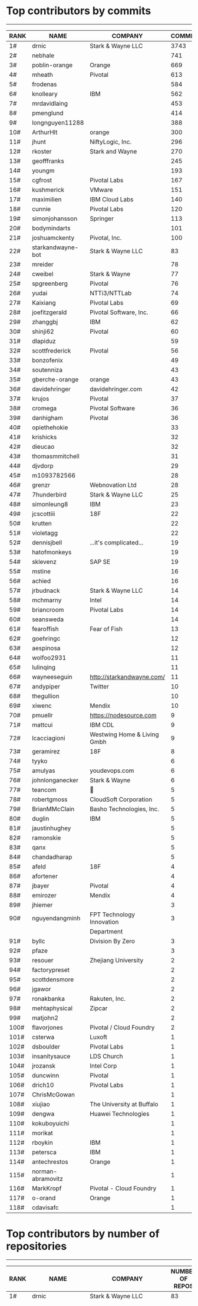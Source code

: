 # Top contributors by commits
-----------------------------

| RANK |       NAME        |            COMPANY             | COMMITS |
|------|-------------------|--------------------------------|---------|
| 1#   | drnic             | Stark & Wayne LLC              |    3743 |
| 2#   | nebhale           |                                |     741 |
| 3#   | poblin-orange     | Orange                         |     669 |
| 4#   | mheath            | Pivotal                        |     613 |
| 5#   | frodenas          |                                |     584 |
| 6#   | knolleary         | IBM                            |     562 |
| 7#   | mrdavidlaing      |                                |     453 |
| 8#   | pmenglund         |                                |     414 |
| 9#   | longnguyen11288   |                                |     388 |
| 10#  | ArthurHlt         | orange                         |     300 |
| 11#  | jhunt             | NiftyLogic, Inc.               |     296 |
| 12#  | rkoster           | Stark and Wayne                |     270 |
| 13#  | geofffranks       |                                |     245 |
| 14#  | youngm            |                                |     193 |
| 15#  | cgfrost           | Pivotal Labs                   |     167 |
| 16#  | kushmerick        | VMware                         |     151 |
| 17#  | maximilien        | IBM Cloud Labs                 |     140 |
| 18#  | cunnie            | Pivotal Labs                   |     120 |
| 19#  | simonjohansson    | Springer                       |     113 |
| 20#  | bodymindarts      |                                |     101 |
| 21#  | joshuamckenty     | Pivotal, Inc.                  |     100 |
| 22#  | starkandwayne-bot | Stark & Wayne LLC              |      83 |
| 23#  | mreider           |                                |      78 |
| 24#  | cweibel           | Stark & Wayne                  |      77 |
| 25#  | spgreenberg       | Pivotal                        |      76 |
| 26#  | yudai             | NTTi3/NTTLab                   |      74 |
| 27#  | Kaixiang          | Pivotal Labs                   |      69 |
| 28#  | joefitzgerald     | Pivotal Software, Inc.         |      66 |
| 29#  | zhanggbj          | IBM                            |      62 |
| 30#  | shinji62          | Pivotal                        |      60 |
| 31#  | dlapiduz          |                                |      59 |
| 32#  | scottfrederick    | Pivotal                        |      56 |
| 33#  | bonzofenix        |                                |      49 |
| 34#  | soutenniza        |                                |      43 |
| 35#  | gberche-orange    | orange                         |      43 |
| 36#  | davidehringer     | davidehringer.com              |      42 |
| 37#  | krujos            | Pivotal                        |      37 |
| 38#  | cromega           | Pivotal Software               |      36 |
| 39#  | danhigham         | Pivotal                        |      36 |
| 40#  | opiethehokie      |                                |      33 |
| 41#  | krishicks         |                                |      32 |
| 42#  | dieucao           |                                |      32 |
| 43#  | thomasmmitchell   |                                |      31 |
| 44#  | djvdorp           |                                |      29 |
| 45#  | m1093782566       |                                |      28 |
| 46#  | grenzr            | Webnovation Ltd                |      28 |
| 47#  | 7hunderbird       | Stark & Wayne LLC              |      25 |
| 48#  | simonleung8       | IBM                            |      23 |
| 49#  | jcscottiii        | 18F                            |      22 |
| 50#  | krutten           |                                |      22 |
| 51#  | violetagg         |                                |      22 |
| 52#  | dennisjbell       | ...it's complicated...         |      19 |
| 53#  | hatofmonkeys      |                                |      19 |
| 54#  | sklevenz          | SAP SE                         |      19 |
| 55#  | mstine            |                                |      16 |
| 56#  | achied            |                                |      16 |
| 57#  | jrbudnack         | Stark & Wayne LLC              |      14 |
| 58#  | mchmarny          | Intel                          |      14 |
| 59#  | briancroom        | Pivotal Labs                   |      14 |
| 60#  | seansweda         |                                |      14 |
| 61#  | fearoffish        | Fear of Fish                   |      13 |
| 62#  | goehringc         |                                |      12 |
| 63#  | aespinosa         |                                |      12 |
| 64#  | wolfoo2931        |                                |      11 |
| 65#  | lulinqing         |                                |      11 |
| 66#  | wayneeseguin      | http://starkandwayne.com/      |      11 |
| 67#  | andypiper         | Twitter                        |      10 |
| 68#  | thegullion        |                                |      10 |
| 69#  | xiwenc            | Mendix                         |      10 |
| 70#  | pmuellr           | https://nodesource.com         |       9 |
| 71#  | mattcui           | IBM CDL                        |       9 |
| 72#  | lcacciagioni      | Westwing Home & Living Gmbh    |       9 |
| 73#  | geramirez         | 18F                            |       8 |
| 74#  | tyyko             |                                |       6 |
| 75#  | amulyas           | youdevops.com                  |       6 |
| 76#  | johnlonganecker   | Stark & Wayne                  |       6 |
| 77#  | teancom           |                               |       5 |
| 78#  | robertgmoss       | CloudSoft Corporation          |       5 |
| 79#  | BrianMMcClain     | Basho Technologies, Inc.       |       5 |
| 80#  | duglin            | IBM                            |       5 |
| 81#  | jaustinhughey     |                                |       5 |
| 82#  | ramonskie         |                                |       5 |
| 83#  | qanx              |                                |       5 |
| 84#  | chandadharap      |                                |       5 |
| 85#  | afeld             | 18F                            |       4 |
| 86#  | afortener         |                                |       4 |
| 87#  | jbayer            | Pivotal                        |       4 |
| 88#  | emirozer          | Mendix                         |       4 |
| 89#  | jhiemer           |                                |       3 |
| 90#  | nguyendangminh    | FPT Technology Innovation      |       3 |
|      |                   | Department                     |         |
| 91#  | byllc             | Division By Zero               |       3 |
| 92#  | pfaze             |                                |       3 |
| 93#  | resouer           | Zhejiang University            |       2 |
| 94#  | factorypreset     |                                |       2 |
| 95#  | scottdensmore     |                                |       2 |
| 96#  | jgawor            |                                |       2 |
| 97#  | ronakbanka        | Rakuten, Inc.                  |       2 |
| 98#  | mehtaphysical     | Zipcar                         |       2 |
| 99#  | matjohn2          |                                |       2 |
| 100# | flavorjones       | Pivotal / Cloud Foundry        |       2 |
| 101# | csterwa           | Luxoft                         |       1 |
| 102# | dsboulder         | Pivotal Labs                   |       1 |
| 103# | insanitysauce     | LDS Church                     |       1 |
| 104# | jrozansk          | Intel Corp                     |       1 |
| 105# | duncwinn          | Pivotal                        |       1 |
| 106# | drich10           | Pivotal Labs                   |       1 |
| 107# | ChrisMcGowan      |                                |       1 |
| 108# | xiujiao           | The University at Buffalo      |       1 |
| 109# | dengwa            | Huawei Technologies            |       1 |
| 110# | kokuboyuichi      |                                |       1 |
| 111# | morikat           |                                |       1 |
| 112# | rboykin           | IBM                            |       1 |
| 113# | petersca          | IBM                            |       1 |
| 114# | antechrestos      | Orange                         |       1 |
| 115# | norman-abramovitz |                                |       1 |
| 116# | MarkKropf         | Pivotal - Cloud Foundry        |       1 |
| 117# | o-orand           | Orange                         |       1 |
| 118# | cdavisafc         |                                |       1 |


# Top contributors by number of repositories
--------------------------------------------

| RANK |       NAME        |            COMPANY             | NUMBER OF REPOS |               REPOS NAMES               |
|------|-------------------|--------------------------------|-----------------|-----------------------------------------|
| 1#   | drnic             | Stark & Wayne LLC              |              83 | bosh-gen bosh-bootstrap                 |
|      |                   |                                |                 | bosh-cloudfoundry cf-env                |
|      |                   |                                |                 | inception-server cyoi chef-bosh_agent   |
|      |                   |                                |                 | bosh-packager redis-boshrelease         |
|      |                   |                                |                 | cf_demoapp_ruby_rack                    |
|      |                   |                                |                 | trybosh-web Cloud-Foundry-Boxes         |
|      |                   |                                |                 | jenkins-boshrelease                     |
|      |                   |                                |                 | terracotta-boshrelease                  |
|      |                   |                                |                 | skydns-boshrelease                      |
|      |                   |                                |                 | zookeeper-boshrelease                   |
|      |                   |                                |                 | mariadb-boshrelease                     |
|      |                   |                                |                 | cf_cli_install spiff_cli_install        |
|      |                   |                                |                 | tree-boshrelease etcd-boshrelease       |
|      |                   |                                |                 | service-binding-proxy bosh-lite-demo    |
|      |                   |                                |                 | gogobosh docker-registry-boshrelease    |
|      |                   |                                |                 | ohboshwillitfit                         |
|      |                   |                                |                 | bosh-verifyconnections                  |
|      |                   |                                |                 | consul-boshrelease                      |
|      |                   |                                |                 | bosh_cli_plugin_consul                  |
|      |                   |                                |                 | tmate-bootstrap                         |
|      |                   |                                |                 | community-shared-boshreleases           |
|      |                   |                                |                 | trycf-mysql                             |
|      |                   |                                |                 | staticfile-buildpack-acceptance-tests   |
|      |                   |                                |                 | buildschedule gogoboshcf                |
|      |                   |                                |                 | worlds-simplest-service-broker          |
|      |                   |                                |                 | cf-pancake cf-ssh                       |
|      |                   |                                |                 | boundary-boshrelease                    |
|      |                   |                                |                 | traveling-bosh bosh_cli_install         |
|      |                   |                                |                 | traveling_bosh_cli_plugin               |
|      |                   |                                |                 | terraform-aws-bosh                      |
|      |                   |                                |                 | redis-consul-boshrelease                |
|      |                   |                                |                 | traveling-cf-admin                      |
|      |                   |                                |                 | comcast-boshrelease                     |
|      |                   |                                |                 | terraform-aws-stemcell-creation         |
|      |                   |                                |                 | route-registrar-boshrelease             |
|      |                   |                                |                 | kibana-me-logs                          |
|      |                   |                                |                 | cf-plugin-kibana-me-logs                |
|      |                   |                                |                 | delete-all-bindings-and-services        |
|      |                   |                                |                 | simple-go-web-app                       |
|      |                   |                                |                 | monitor-server-boshrelease              |
|      |                   |                                |                 | using-spiff-examples                    |
|      |                   |                                |                 | misc-bosh-helpers humanize-manifest     |
|      |                   |                                |                 | buildkite-agent-boshrelease             |
|      |                   |                                |                 | bosh-init-redis bosh-init-concourse     |
|      |                   |                                |                 | bosh-init-bosh bosh-init-docker         |
|      |                   |                                |                 | general-sensu-monitors-boshrelease      |
|      |                   |                                |                 | consul-docker-boshrelease               |
|      |                   |                                |                 | logstash-docker-boshrelease             |
|      |                   |                                |                 | makemespiffy                            |
|      |                   |                                |                 | postgresql-docker-boshrelease           |
|      |                   |                                |                 | snowwhite slack-notification-resource   |
|      |                   |                                |                 | tor-boshrelease bosh-root-env           |
|      |                   |                                |                 | stannis stannis-boshrelease             |
|      |                   |                                |                 | aws_snapshots_stannisplugin             |
|      |                   |                                |                 | cf_usage_stannisplugin                  |
|      |                   |                                |                 | cf-subway cf-subway-boshrelease         |
|      |                   |                                |                 | mattermost-boshrelease haash-broker     |
|      |                   |                                |                 | simple-remote-syslog-boshrelease        |
|      |                   |                                |                 | swift-buildpack                         |
|      |                   |                                |                 | dummy-broker-deregistrar-boshrelease    |
|      |                   |                                |                 | buddy-broker redirect-cf-app            |
| 2#   | longnguyen11288   |                                |              16 | cf-boshworkspace go-cfclient            |
|      |                   |                                |                 | cf-go-client-example info               |
|      |                   |                                |                 | cf-plugin-seed cf-consul-boshrelease    |
|      |                   |                                |                 | gogs-boshrelease cftype                 |
|      |                   |                                |                 | terraform-aws-vpc glances-boshrelease   |
|      |                   |                                |                 | metrics-boshrelease                     |
|      |                   |                                |                 | barricade-boshrelease                   |
|      |                   |                                |                 | sensu-boshrelease ssh-boshrelease       |
|      |                   |                                |                 | blacksmith blacksmith-boshrelease       |
| 3#   | jhunt             | NiftyLogic, Inc.               |              13 | vault-boshrelease                       |
|      |                   |                                |                 | rabbitmq-smoke-tests-boshrelease        |
|      |                   |                                |                 | cf-rabbitmq-smoke-tests                 |
|      |                   |                                |                 | shell-boshrelease                       |
|      |                   |                                |                 | toolbelt-boshrelease                    |
|      |                   |                                |                 | bind9-boshrelease                       |
|      |                   |                                |                 | postgres-boshrelease bolo-boshrelease   |
|      |                   |                                |                 | nrpe-boshrelease rabbitmq-boshrelease   |
|      |                   |                                |                 | debug-boshrelease cf-plugin-deploy      |
|      |                   |                                |                 | vault-broker                            |
| 4#   | rkoster           | Stark and Wayne                |              11 | fake_login_server                       |
|      |                   |                                |                 | admin-ui-boshrelease                    |
|      |                   |                                |                 | bare-metal-bosh-lite                    |
|      |                   |                                |                 | logsearch-boshworkspace                 |
|      |                   |                                |                 | docker-services-boshworkspace           |
|      |                   |                                |                 | concourse-boshworkspace                 |
|      |                   |                                |                 | docker-broker-images-boshrelease        |
|      |                   |                                |                 | bosh-lite-turbulence                    |
|      |                   |                                |                 | slow-service-broker cf-table            |
|      |                   |                                |                 | cf-fuse-nfs                             |
| 5#   | geofffranks       |                                |              10 | consul-boshworkspace                    |
|      |                   |                                |                 | terraform-openstack-cf-install          |
|      |                   |                                |                 | jumpbox-boshrelease                     |
|      |                   |                                |                 | prometheus-boshrelease                  |
|      |                   |                                |                 | root-env-boshrelease                    |
|      |                   |                                |                 | cf-haproxy-boshrelease                  |
|      |                   |                                |                 | docker-logstash-smoke-tests-boshrelease |
|      |                   |                                |                 | broker-registrar-boshrelease            |
|      |                   |                                |                 | cron-boshrelease request-dumper         |
| 6#   | mheath            | Pivotal                        |               9 | java-nats cf-java-component             |
|      |                   |                                |                 | java-service-broker-example             |
|      |                   |                                |                 | java-loggregator norouter-release       |
|      |                   |                                |                 | norouter-parent norouter-core           |
|      |                   |                                |                 | norouter-f5 snotel                      |
| 7#   | poblin-orange     | Orange                         |               7 | bosh-cloudstack-cpi-core                |
|      |                   |                                |                 | bosh-cloudstack-cpi-release             |
|      |                   |                                |                 | elpaaso-sandbox-boshrelease             |
|      |                   |                                |                 | flocker-boshrelease                     |
|      |                   |                                |                 | hazelcast-boshrelease                   |
|      |                   |                                |                 | hazelcast-bosh-uberjar pwm-bosh-release |
| 8#   | ArthurHlt         | orange                         |               7 | cf-helper-php codenvy-cfrunner          |
|      |                   |                                |                 | php-cf-service-broker web-template      |
|      |                   |                                |                 | mattermost-cf-integrator                |
|      |                   |                                |                 | eclipse-che-boshrelease                 |
|      |                   |                                |                 | oauth-register-broker                   |
| 9#   | frodenas          |                                |               6 | sslproxy-boshrelease                    |
|      |                   |                                |                 | share-my-cloudfoundry                   |
|      |                   |                                |                 | cloudfoundry-client docker-boshrelease  |
|      |                   |                                |                 | cf-containers-broker crate-boshrelease  |
| 10#  | mrdavidlaing      |                                |               5 | .net-buildpack builder-mono             |
|      |                   |                                |                 | nginx-buildpack                         |
|      |                   |                                |                 | container-info-buildpack                |
|      |                   |                                |                 | logsearch-for-cloudfoundry              |
| 11#  | simonjohansson    | Springer                       |               4 | firehose-to-syslog                      |
|      |                   |                                |                 | firehose-to-syslog-boshrelease          |
|      |                   |                                |                 | carbon-c-relay-boshrelease              |
|      |                   |                                |                 | collectd-boshrelease                    |
| 12#  | soutenniza        |                                |               3 | cf-plugin-open cf-plugin-logsearch      |
|      |                   |                                |                 | cf-logstash-smoke-tests                 |
| 13#  | nebhale           |                                |               3 | jboss-buildpack tomee-buildpack         |
|      |                   |                                |                 | tomee-buildpack-resource-configuration  |
| 14#  | youngm            |                                |               3 | memcache-hazelcast memcache-broker      |
|      |                   |                                |                 | memcache-release                        |
| 15#  | cunnie            | Pivotal Labs                   |               3 | nginx-release ntp-release xip-release   |
| 16#  | joefitzgerald     | Pivotal Software, Inc.         |               2 | go-cfenv go-cfenvnested                 |
| 17#  | danhigham         | Pivotal                        |               2 | CloudFoundry.Mono firehose_inspector    |
| 18#  | johnlonganecker   | Stark & Wayne                  |               2 | cf-rabbitmq-example-mqtt-app            |
|      |                   |                                |                 | cf-rabbitmq-example-stomp-app           |
| 19#  | thomasmmitchell   |                                |               2 | cf-rabbitmq-example-app                 |
|      |                   |                                |                 | postgres-smoke-tests-boshrelease        |
| 20#  | bodymindarts      |                                |               2 | nomad-boshrelease openldap-boshrelease  |
| 21#  | joshuamckenty     | Pivotal, Inc.                  |               2 | godiego compliance-DEPRECATED           |
| 22#  | davidehringer     | davidehringer.com              |               2 | s3-cf-service-broker                    |
|      |                   |                                |                 | spring-cloud-s3-service-connector       |
| 23#  | fearoffish        | Fear of Fish                   |               2 | cf-redis-boshworkspace                  |
|      |                   |                                |                 | cf-rabbitmq-boshworkspace               |
| 24#  | bonzofenix        |                                |               2 | translate_cli ci_infrastructure_cf      |
| 25#  | spgreenberg       | Pivotal                        |               2 | spring-service-broker                   |
|      |                   |                                |                 | spring-boot-cf-service-broker           |
| 26#  | dlapiduz          |                                |               2 | newrelic-boshrelease rds-broker         |
| 27#  | mchmarny          | Intel                          |               2 | types-cf ws-collector                   |
| 28#  | nguyendangminh    | FPT Technology Innovation      |               1 | cfscaler                                |
|      |                   | Department                     |                 |                                         |
| 29#  | Kaixiang          | Pivotal Labs                   |               1 | round-robin-app-boshrelease             |
| 30#  | shinji62          | Pivotal                        |               1 | cf-plugin-orgs                          |
| 31#  | flavorjones       | Pivotal / Cloud Foundry        |               1 | cppcms-buildpack                        |
| 32#  | pfaze             |                                |               1 | cf-console                              |
| 33#  | cweibel           | Stark & Wayne                  |               1 | terraform-aws-cf-install                |
| 34#  | mreider           |                                |               1 | cf-docs                                 |
| 35#  | gberche-orange    | orange                         |               1 | awesome-bosh-releases                   |
| 36#  | scottdensmore     |                                |               1 | Thor                                    |
| 37#  | afortener         |                                |               1 | dotnet-cfenv                            |
| 38#  | ramonskie         |                                |               1 | bosh-scaler-boshrelease                 |
| 39#  | maximilien        | IBM Cloud Labs                 |               1 | bosh-softlayer-baremetal-server         |
| 40#  | opiethehokie      |                                |               1 | dotnet-core-buildpack                   |
| 41#  | duglin            | IBM                            |               1 | admin-ui-v1                             |
| 42#  | dieucao           |                                |               1 | cf-docs-contrib                         |
| 43#  | jrbudnack         | Stark & Wayne LLC              |               1 | port-forwarding-boshrelease             |
| 44#  | djvdorp           |                                |               1 | postgresql-cf-service-broker            |
| 45#  | BrianMMcClain     | Basho Technologies, Inc.       |               1 | boshdb.com                              |
| 46#  | grenzr            | Webnovation Ltd                |               1 | cf-jenkins-cookbook                     |
| 47#  | 7hunderbird       | Stark & Wayne LLC              |               1 | terraform-aws-cf-net                    |
| 48#  | simonleung8       | IBM                            |               1 | cfplayground                            |
| 49#  | kushmerick        | VMware                         |               1 | cf-services                             |
| 50#  | pmenglund         |                                |               1 | bosh-release                            |
| 51#  | pmuellr           | https://nodesource.com         |               1 | node-cfenv                              |
| 52#  | thegullion        |                                |               1 | postgresbackup-boshrelease              |
| 53#  | wayneeseguin      | http://starkandwayne.com/      |               1 | rdpg-boshrelease                        |
| 54#  | knolleary         | IBM                            |               1 | node-red-cf-ready                       |
| 55#  | mstine            |                                |               1 | vsphere-home-lab                        |
| 56#  | achied            |                                |               1 | fluent-plugin-nats                      |
| 57#  | krutten           |                                |               1 | aws-nat-bastion-bosh-cf                 |
| 58#  | cgfrost           | Pivotal Labs                   |               0 |                                         |
| 59#  | briancroom        | Pivotal Labs                   |               0 |                                         |
| 60#  | seansweda         |                                |               0 |                                         |
| 61#  | sklevenz          | SAP SE                         |               0 |                                         |
| 62#  | goehringc         |                                |               0 |                                         |
| 63#  | aespinosa         |                                |               0 |                                         |
| 64#  | wolfoo2931        |                                |               0 |                                         |
| 65#  | lulinqing         |                                |               0 |                                         |
| 66#  | hatofmonkeys      |                                |               0 |                                         |
| 67#  | andypiper         | Twitter                        |               0 |                                         |
| 68#  | dennisjbell       | ...it's complicated...         |               0 |                                         |
| 69#  | xiwenc            | Mendix                         |               0 |                                         |
| 70#  | violetagg         |                                |               0 |                                         |
| 71#  | mattcui           | IBM CDL                        |               0 |                                         |
| 72#  | lcacciagioni      | Westwing Home & Living Gmbh    |               0 |                                         |
| 73#  | geramirez         | 18F                            |               0 |                                         |
| 74#  | tyyko             |                                |               0 |                                         |
| 75#  | amulyas           | youdevops.com                  |               0 |                                         |
| 76#  | jcscottiii        | 18F                            |               0 |                                         |
| 77#  | teancom           |                               |               0 |                                         |
| 78#  | robertgmoss       | CloudSoft Corporation          |               0 |                                         |
| 79#  | m1093782566       |                                |               0 |                                         |
| 80#  | krishicks         |                                |               0 |                                         |
| 81#  | jaustinhughey     |                                |               0 |                                         |
| 82#  | cromega           | Pivotal Software               |               0 |                                         |
| 83#  | qanx              |                                |               0 |                                         |
| 84#  | chandadharap      |                                |               0 |                                         |
| 85#  | afeld             | 18F                            |               0 |                                         |
| 86#  | krujos            | Pivotal                        |               0 |                                         |
| 87#  | jbayer            | Pivotal                        |               0 |                                         |
| 88#  | emirozer          | Mendix                         |               0 |                                         |
| 89#  | jhiemer           |                                |               0 |                                         |
| 90#  | cdavisafc         |                                |               0 |                                         |
| 91#  | byllc             | Division By Zero               |               0 |                                         |
| 92#  | scottfrederick    | Pivotal                        |               0 |                                         |
| 93#  | resouer           | Zhejiang University            |               0 |                                         |
| 94#  | factorypreset     |                                |               0 |                                         |
| 95#  | zhanggbj          | IBM                            |               0 |                                         |
| 96#  | jgawor            |                                |               0 |                                         |
| 97#  | ronakbanka        | Rakuten, Inc.                  |               0 |                                         |
| 98#  | mehtaphysical     | Zipcar                         |               0 |                                         |
| 99#  | matjohn2          |                                |               0 |                                         |
| 100# | yudai             | NTTi3/NTTLab                   |               0 |                                         |
| 101# | csterwa           | Luxoft                         |               0 |                                         |
| 102# | dsboulder         | Pivotal Labs                   |               0 |                                         |
| 103# | insanitysauce     | LDS Church                     |               0 |                                         |
| 104# | starkandwayne-bot | Stark & Wayne LLC              |               0 |                                         |
| 105# | duncwinn          | Pivotal                        |               0 |                                         |
| 106# | drich10           | Pivotal Labs                   |               0 |                                         |
| 107# | ChrisMcGowan      |                                |               0 |                                         |
| 108# | xiujiao           | The University at Buffalo      |               0 |                                         |
| 109# | dengwa            | Huawei Technologies            |               0 |                                         |
| 110# | kokuboyuichi      |                                |               0 |                                         |
| 111# | morikat           |                                |               0 |                                         |
| 112# | rboykin           | IBM                            |               0 |                                         |
| 113# | petersca          | IBM                            |               0 |                                         |
| 114# | antechrestos      | Orange                         |               0 |                                         |
| 115# | norman-abramovitz |                                |               0 |                                         |
| 116# | MarkKropf         | Pivotal - Cloud Foundry        |               0 |                                         |
| 117# | o-orand           | Orange                         |               0 |                                         |
| 118# | jrozansk          | Intel Corp                     |               0 |                                         |
